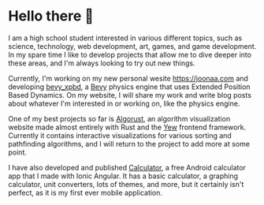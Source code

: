 # Hello there 👋

I am a high school student interested in various different topics, such as science, technology, web development, art, games, and game development. In my spare time I like to develop projects that allow me to dive deeper into these areas, and I'm always looking to try out new things.

Currently, I'm working on my new personal wesite https://joonaa.com and developing [bevy_xpbd](https://github.com/Jondolf/bevy_xpbd), a [Bevy](https://bevyengine.org/) physics engine that uses Extended Position Based Dynamics. On my website, I will share my work and write blog posts about whatever I'm interested in or working on, like the physics engine.

One of my best projects so far is [Algorust](https://github.com/Jondolf/Algorust), an algorithm visualization website made almost entirely with Rust and the [Yew](https://yew.rs/) frontend framework. Currently it contains interactive visualizations for various sorting and pathfinding algorithms, and I will return to the project to add more at some point.

I have also developed and published [Calculator](https://play.google.com/store/apps/details?id=com.gamitopia.calculator), a free Android calculator app that I made with Ionic Angular. It has a basic calculator, a graphing calculator, unit converters, lots of themes, and more, but it certainly isn't perfect, as it is my first ever mobile application.
